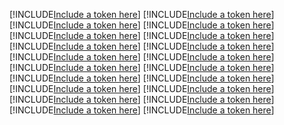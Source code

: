 [!INCLUDE[Include a token here](refs1539650749666/r1.md)]
[!INCLUDE[Include a token here](refs1539650749666/r2.md)]
[!INCLUDE[Include a token here](refs1539650749666/r3.md)]
[!INCLUDE[Include a token here](refs1539650749666/r4.md)]
[!INCLUDE[Include a token here](refs1539650749666/r5.md)]
[!INCLUDE[Include a token here](refs1539650749666/r6.md)]
[!INCLUDE[Include a token here](refs1539650749666/r7.md)]
[!INCLUDE[Include a token here](refs1539650749666/r8.md)]
[!INCLUDE[Include a token here](refs1539650749666/r9.md)]
[!INCLUDE[Include a token here](refs1539650749666/r10.md)]
[!INCLUDE[Include a token here](refs1539650749666/r11.md)]
[!INCLUDE[Include a token here](refs1539650749666/r12.md)]
[!INCLUDE[Include a token here](refs1539650749666/r13.md)]
[!INCLUDE[Include a token here](refs1539650749666/r14.md)]
[!INCLUDE[Include a token here](refs1539650749666/r15.md)]
[!INCLUDE[Include a token here](refs1539650749666/r16.md)]
[!INCLUDE[Include a token here](refs1539650749666/r17.md)]
[!INCLUDE[Include a token here](refs1539650749666/r18.md)]
[!INCLUDE[Include a token here](refs1539650749666/r19.md)]
[!INCLUDE[Include a token here](refs1539650749666/r20.md)]